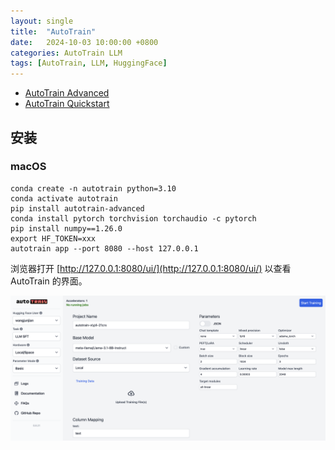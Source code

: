 ```yaml
---
layout: single
title:  "AutoTrain"
date:   2024-10-03 10:00:00 +0800
categories: AutoTrain LLM
tags: [AutoTrain, LLM, HuggingFace]
---
```


- [AutoTrain Advanced](https://github.com/huggingface/autotrain-advanced)
- [AutoTrain Quickstart](https://huggingface.co/docs/autotrain/quickstart)

## 安装
### macOS
```shell
conda create -n autotrain python=3.10
conda activate autotrain
pip install autotrain-advanced
conda install pytorch torchvision torchaudio -c pytorch
pip install numpy==1.26.0
export HF_TOKEN=xxx
autotrain app --port 8080 --host 127.0.0.1
```

浏览器打开 [http://127.0.0.1:8080/ui/](http://127.0.0.1:8080/ui/) 以查看 AutoTrain 的界面。

![](/images/2024/AutoTrain/main-ui.png)

